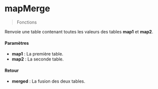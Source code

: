 # mapMerge
> Fonctions

Renvoie une table contenant toutes les valeurs des tables **map1** et **map2**.

#### Paramètres

- **map1** : La première table.
- **map2** : La seconde table.

#### Retour

- **merged** : La fusion des deux tables.

